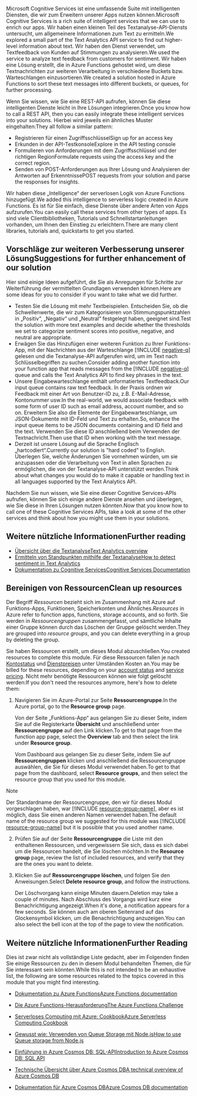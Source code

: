 <span data-ttu-id="04efe-101">Microsoft Cognitive Services ist eine umfassende Suite mit intelligenten Diensten, die wir zum Erweitern unserer Apps nutzen können.</span><span class="sxs-lookup"><span data-stu-id="04efe-101">Microsoft Cognitive Services is a rich suite of intelligent services that we can use to enrich our apps.</span></span> <span data-ttu-id="04efe-102">Wir haben einen kleinen Teil des Textanalyse-API-Diensts untersucht, um allgemeinere Informationen zum Text zu ermitteln.</span><span class="sxs-lookup"><span data-stu-id="04efe-102">We explored a small part of the Text Analytics API service to find out higher-level information about text.</span></span> <span data-ttu-id="04efe-103">Wir haben den Dienst verwendet, um Textfeedback von Kunden auf Stimmungen zu analysieren.</span><span class="sxs-lookup"><span data-stu-id="04efe-103">We used the service to analyze text feedback from customers for sentiment.</span></span> <span data-ttu-id="04efe-104">Wir haben eine Lösung erstellt, die in Azure Functions gehostet wird, um diese Textnachrichten zur weiteren Verarbeitung in verschiedene Buckets bzw. Warteschlangen einzusortieren.</span><span class="sxs-lookup"><span data-stu-id="04efe-104">We created a solution hosted in Azure Functions to sort these text messages into different buckets, or queues, for further processing.</span></span>

<span data-ttu-id="04efe-105">Wenn Sie wissen, wie Sie eine REST-API aufrufen, können Sie diese intelligenten Dienste leicht in Ihre Lösungen integrieren.</span><span class="sxs-lookup"><span data-stu-id="04efe-105">Once you know how to call a REST API, then you can easily integrate these intelligent services into your solutions.</span></span> <span data-ttu-id="04efe-106">Hierbei wird jeweils ein ähnliches Muster eingehalten:</span><span class="sxs-lookup"><span data-stu-id="04efe-106">They all follow a similar pattern:</span></span>

- <span data-ttu-id="04efe-107">Registrieren für einen Zugriffsschlüssel</span><span class="sxs-lookup"><span data-stu-id="04efe-107">Sign up for an access key</span></span>
- <span data-ttu-id="04efe-108">Erkunden in der API-Testkonsole</span><span class="sxs-lookup"><span data-stu-id="04efe-108">Explore in the API testing console</span></span>
- <span data-ttu-id="04efe-109">Formulieren von Anforderungen mit dem Zugriffsschlüssel und der richtigen Region</span><span class="sxs-lookup"><span data-stu-id="04efe-109">Formulate requests using the access key and the correct region.</span></span>
- <span data-ttu-id="04efe-110">Senden von POST-Anforderungen aus Ihrer Lösung und Analysieren der Antworten auf Erkenntnisse</span><span class="sxs-lookup"><span data-stu-id="04efe-110">POST requests from your solution and parse the responses for insights.</span></span>

<span data-ttu-id="04efe-111">Wir haben diese „Intelligence“ der serverlosen Logik von Azure Functions hinzugefügt.</span><span class="sxs-lookup"><span data-stu-id="04efe-111">We added this intelligence to serverless logic created in Azure Functions.</span></span> <span data-ttu-id="04efe-112">Es ist für Sie einfach, diese Dienste über andere Arten von Apps aufzurufen.</span><span class="sxs-lookup"><span data-stu-id="04efe-112">You can easily call these services from other types of apps.</span></span> <span data-ttu-id="04efe-113">Es sind viele Clientbibliotheken, Tutorials und Schnellstartanleitungen vorhanden, um Ihnen den Einstieg zu erleichtern.</span><span class="sxs-lookup"><span data-stu-id="04efe-113">There are many client libraries, tutorials and,  quickstarts to get you started.</span></span>

## <a name="suggestions-for-further-enhancement-of-our-solution"></a><span data-ttu-id="04efe-114">Vorschläge zur weiteren Verbesserung unserer Lösung</span><span class="sxs-lookup"><span data-stu-id="04efe-114">Suggestions for further enhancement of our solution</span></span>

<span data-ttu-id="04efe-115">Hier sind einige Ideen aufgeführt, die Sie als Anregungen für Schritte zur Weiterführung der vermittelten Grundlagen verwenden können.</span><span class="sxs-lookup"><span data-stu-id="04efe-115">Here are some ideas for you to consider if you want to take what we did further.</span></span> 

- <span data-ttu-id="04efe-116">Testen Sie die Lösung mit mehr Textbeispielen. Entscheiden Sie, ob die Schwellenwerte, die wir zum Kategorisieren von Stimmungspunktzahlen in „Positiv“, „Negativ“ und „Neutral“ festgelegt haben, geeignet sind.</span><span class="sxs-lookup"><span data-stu-id="04efe-116">Test the solution with more text examples and decide whether the thresholds we set to categorize sentiment scores into positive, negative, and neutral are appropriate.</span></span> 
- <span data-ttu-id="04efe-117">Erwägen Sie das Hinzufügen einer weiteren Funktion zu Ihrer Funktions-App, mit der Nachrichten aus der Warteschlange [!INCLUDE [negative-q](./q-name-negative.md)] gelesen und die Textanalyse-API aufgerufen wird, um im Text nach Schlüsselbegriffen zu suchen.</span><span class="sxs-lookup"><span data-stu-id="04efe-117">Consider adding another function into your function app that reads messages from the [!INCLUDE [negative-q](./q-name-negative.md)] queue and calls the Text Analytics API to find key phrases in the text.</span></span>
- <span data-ttu-id="04efe-118">Unsere Eingabewarteschlange enthält unformatiertes Textfeedback.</span><span class="sxs-lookup"><span data-stu-id="04efe-118">Our input queue contains raw text feedback.</span></span> <span data-ttu-id="04efe-119">In der Praxis ordnen wir Feedback mit einer Art von Benutzer-ID zu, z.B. E-Mail-Adresse, Kontonummer usw.</span><span class="sxs-lookup"><span data-stu-id="04efe-119">In the real-world, we would associate feedback with some form of user ID such as email address, account number, and so on.</span></span> <span data-ttu-id="04efe-120">Erweitern Sie also die Elemente der Eingabewarteschlange, um JSON-Dokumente mit ID-Feld und Text zu erhalten.</span><span class="sxs-lookup"><span data-stu-id="04efe-120">So, enhance the input queue items to be JSON documents containing and ID field and the text.</span></span> <span data-ttu-id="04efe-121">Verwenden Sie diese ID anschließend beim Verwenden der Textnachricht.</span><span class="sxs-lookup"><span data-stu-id="04efe-121">Then use that ID when working with the text message.</span></span>
 - <span data-ttu-id="04efe-122">Derzeit ist unsere Lösung auf die Sprache Englisch „hartcodiert“.</span><span class="sxs-lookup"><span data-stu-id="04efe-122">Currently our solution is "hard coded" to English.</span></span> <span data-ttu-id="04efe-123">Überlegen Sie, welche Änderungen Sie vornehmen würden, um sie anzupassen oder die Verarbeitung von Text in allen Sprachen zu ermöglichen, die von der Textanalyse-API unterstützt werden.</span><span class="sxs-lookup"><span data-stu-id="04efe-123">Think about what changes you would do to make it capable or handling text in all languages supported by the Text Analytics API.</span></span>  

<span data-ttu-id="04efe-124">Nachdem Sie nun wissen, wie Sie eine dieser Cognitive Services-APIs aufrufen, können Sie sich einige andere Dienste ansehen und überlegen, wie Sie diese in Ihren Lösungen nutzen könnten.</span><span class="sxs-lookup"><span data-stu-id="04efe-124">Now that you know how to call one of these Cognitive Services APIs, take a look at some of the other services and think about how you might use them in your solutions.</span></span> 

## <a name="further-reading"></a><span data-ttu-id="04efe-125">Weitere nützliche Informationen</span><span class="sxs-lookup"><span data-stu-id="04efe-125">Further reading</span></span>

- [<span data-ttu-id="04efe-126">Übersicht über die Textanalyse</span><span class="sxs-lookup"><span data-stu-id="04efe-126">Text Analytics overview</span></span>](https://docs.microsoft.com/azure/cognitive-services/text-analytics/overview)
- [<span data-ttu-id="04efe-127">Ermitteln von Standpunkten mithilfe der Textanalyse</span><span class="sxs-lookup"><span data-stu-id="04efe-127">How to detect sentiment in Text Analytics</span></span>](https://docs.microsoft.com/azure/cognitive-services/text-analytics/how-tos/text-analytics-how-to-sentiment-analysis)
- [<span data-ttu-id="04efe-128">Dokumentation zu Cognitive Services</span><span class="sxs-lookup"><span data-stu-id="04efe-128">Cognitive Services Documentation</span></span>](https://docs.microsoft.com/azure/cognitive-services/)

## <a name="clean-up-resources"></a><span data-ttu-id="04efe-129">Bereinigen von Ressourcen</span><span class="sxs-lookup"><span data-stu-id="04efe-129">Clean up resources</span></span>

<span data-ttu-id="04efe-130">Der Begriff *Ressourcen* bezieht sich im Zusammenhang mit Azure auf Funktions-Apps, Funktionen, Speicherkonten und Ähnliches.</span><span class="sxs-lookup"><span data-stu-id="04efe-130">*Resources* in Azure refer to function apps, functions, storage accounts, and so forth.</span></span> <span data-ttu-id="04efe-131">Sie werden in *Ressourcengruppen* zusammengefasst, und sämtliche Inhalte einer Gruppe können durch das Löschen der Gruppe gelöscht werden.</span><span class="sxs-lookup"><span data-stu-id="04efe-131">They are grouped into *resource groups*, and you can delete everything in a group by deleting the group.</span></span>

<span data-ttu-id="04efe-132">Sie haben Ressourcen erstellt, um dieses Modul abzuschließen.</span><span class="sxs-lookup"><span data-stu-id="04efe-132">You created resources to complete this module.</span></span> <span data-ttu-id="04efe-133">Für diese Ressourcen fallen je nach [Kontostatus](https://azure.microsoft.com/account/) und [Dienstpreisen](https://azure.microsoft.com/pricing/) unter Umständen Kosten an.</span><span class="sxs-lookup"><span data-stu-id="04efe-133">You may be billed for these resources, depending on your [account status](https://azure.microsoft.com/account/) and [service pricing](https://azure.microsoft.com/pricing/).</span></span> <span data-ttu-id="04efe-134">Nicht mehr benötigte Ressourcen können wie folgt gelöscht werden:</span><span class="sxs-lookup"><span data-stu-id="04efe-134">If you don't need the resources anymore, here's how to delete them:</span></span>

1. <span data-ttu-id="04efe-135">Navigieren Sie im Azure-Portal zur Seite **Ressourcengruppe**.</span><span class="sxs-lookup"><span data-stu-id="04efe-135">In the Azure portal, go to the **Resource group** page.</span></span>

   <span data-ttu-id="04efe-136">Von der Seite „Funktions-App“ aus gelangen Sie zu dieser Seite, indem Sie auf die Registerkarte **Übersicht** und anschließend unter **Ressourcengruppe** auf den Link klicken.</span><span class="sxs-lookup"><span data-stu-id="04efe-136">To get to that page from the function app page, select the **Overview** tab and then select the link under **Resource group**.</span></span>

   <span data-ttu-id="04efe-137">Vom Dashboard aus gelangen Sie zu dieser Seite, indem Sie auf **Ressourcengruppen** klicken und anschließend die Ressourcengruppe auswählen, die Sie für dieses Modul verwendet haben.</span><span class="sxs-lookup"><span data-stu-id="04efe-137">To get to that page from the dashboard, select **Resource groups**, and then select the resource group that you used for this module.</span></span> 

> [!NOTE]
> <span data-ttu-id="04efe-138">Der Standardname der Ressourcengruppe, den wir für dieses Modul vorgeschlagen haben, war [!INCLUDE [resource-group-name](./rg-name.md)], aber es ist möglich, dass Sie einen anderen Namen verwendet haben.</span><span class="sxs-lookup"><span data-stu-id="04efe-138">The default name of the resource group we suggested for this module was [!INCLUDE [resource-group-name](./rg-name.md)] but it is possible that you used another name.</span></span>

2. <span data-ttu-id="04efe-139">Prüfen Sie auf der Seite **Ressourcengruppe** die Liste mit den enthaltenen Ressourcen, und vergewissern Sie sich, dass es sich dabei um die Ressourcen handelt, die Sie löschen möchten.</span><span class="sxs-lookup"><span data-stu-id="04efe-139">In the **Resource group** page, review the list of included resources, and verify that they are the ones you want to delete.</span></span>

3. <span data-ttu-id="04efe-140">Klicken Sie auf **Ressourcengruppe löschen**, und folgen Sie den Anweisungen.</span><span class="sxs-lookup"><span data-stu-id="04efe-140">Select **Delete resource group**, and follow the instructions.</span></span>

   <span data-ttu-id="04efe-141">Der Löschvorgang kann einige Minuten dauern.</span><span class="sxs-lookup"><span data-stu-id="04efe-141">Deletion may take a couple of minutes.</span></span> <span data-ttu-id="04efe-142">Nach Abschluss des Vorgangs wird kurz eine Benachrichtigung angezeigt.</span><span class="sxs-lookup"><span data-stu-id="04efe-142">When it's done, a notification appears for a few seconds.</span></span> <span data-ttu-id="04efe-143">Sie können auch am oberen Seitenrand auf das Glockensymbol klicken, um die Benachrichtigung anzuzeigen.</span><span class="sxs-lookup"><span data-stu-id="04efe-143">You can also select the bell icon at the top of the page to view the notification.</span></span>

## <a name="further-reading"></a><span data-ttu-id="04efe-144">Weitere nützliche Informationen</span><span class="sxs-lookup"><span data-stu-id="04efe-144">Further Reading</span></span>

<span data-ttu-id="04efe-145">Dies ist zwar nicht als vollständige Liste gedacht, aber im Folgenden finden Sie einige Ressourcen zu den in diesem Modul behandelten Themen, die für Sie interessant sein könnten.</span><span class="sxs-lookup"><span data-stu-id="04efe-145">While this is not intended to be an exhaustive list, the following are some resources related to the topics covered in this module that you might find interesting.</span></span>

 * [<span data-ttu-id="04efe-146">Dokumentation zu Azure Functions</span><span class="sxs-lookup"><span data-stu-id="04efe-146">Azure Functions documentation</span></span>](https://docs.microsoft.com/azure/azure-functions/)

* [<span data-ttu-id="04efe-147">Die Azure Functions-Herausforderung</span><span class="sxs-lookup"><span data-stu-id="04efe-147">The Azure Functions Challenge</span></span>](https://aka.ms/afc)

* [<span data-ttu-id="04efe-148">Serverloses Computing mit Azure: Cookbook</span><span class="sxs-lookup"><span data-stu-id="04efe-148">Azure Serverless Computing Cookbook</span></span>](https://azure.microsoft.com/resources/azure-serverless-computing-cookbook/)

 * [<span data-ttu-id="04efe-149">Gewusst wie: Verwenden von Queue Storage mit Node.js</span><span class="sxs-lookup"><span data-stu-id="04efe-149">How to use Queue storage from Node.js</span></span>](https://docs.microsoft.com/azure/storage/queues/storage-nodejs-how-to-use-queues)

 * [<span data-ttu-id="04efe-150">Einführung in Azure Cosmos DB: SQL-API</span><span class="sxs-lookup"><span data-stu-id="04efe-150">Introduction to Azure Cosmos DB: SQL API</span></span>](https://docs.microsoft.com/azure/cosmos-db/sql-api-introduction)

* [<span data-ttu-id="04efe-151">Technische Übersicht über Azure Cosmos DB</span><span class="sxs-lookup"><span data-stu-id="04efe-151">A technical overview of Azure Cosmos DB</span></span>](https://azure.microsoft.com/blog/a-technical-overview-of-azure-cosmos-db/)

* [<span data-ttu-id="04efe-152">Dokumentation für Azure Cosmos DB</span><span class="sxs-lookup"><span data-stu-id="04efe-152">Azure Cosmos DB documentation</span></span>](https://docs.microsoft.com/azure/cosmos-db/)
